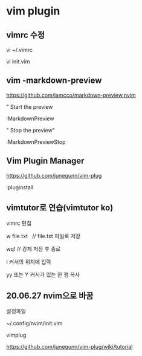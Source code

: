# vim plugin

## vimrc 수정

vi ~/.vimrc

vi init.vim

## vim -markdown-preview

https://github.com/iamcco/markdown-preview.nvim

" Start the preview

:MarkdownPreview

" Stop the preview"

:MarkdownPreviewStop

## Vim Plugin Manager

https://github.com/junegunn/vim-plug

:pluginstall

## vimtutor로 연습(vimtutor ko)
vimrc 편집

w file.txt   // file.txt 파일로 저장

wq! // 강제 저장 후 종료

i 커서의 위치에 입력

yy 또는 Y 커서가 있는 한 행 복사

## 20.06.27 nvim으로 바꿈

설정파일 

~/.config/nvim/init.vim

vimplug

https://github.com/junegunn/vim-plug/wiki/tutorial
